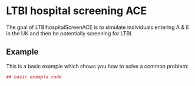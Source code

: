 # LTBI hospital screening ACE

The goal of LTBIhospitalScreenACE is to simulate individuals entering A & E in the UK and then be potentially screening for LTBI.

## Example

This is a basic example which shows you how to solve a common problem:

``` r
## basic example code
```
